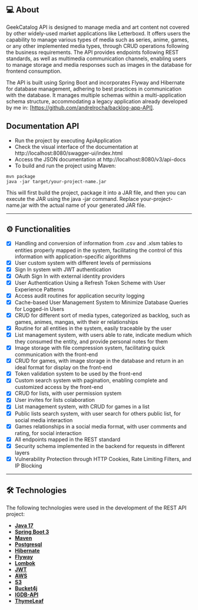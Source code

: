 ## 💻 About

GeekCatalog API is designed to manage media and art content not covered by other widely-used market applications like Letterboxd. It offers users the capability to manage various types of media such as series, anime, games, or any other implemented media types, through CRUD operations following the business requirements. The API provides endpoints following REST standards, as well as multimedia communication channels, enabling users to manage storage and media responses such as images in the database for frontend consumption.

The API is built using Spring Boot and incorporates Flyway and Hibernate for database management, adhering to best practices in communication with the database. It manages multiple schemas within a multi-application schema structure, accommodating a legacy application already developed by me in: [https://github.com/andrelrocha/backlog-app-API].

## Documentation API

- Run the project by executing ApiApplication
- Check the visual interface of the documentation at http://localhost:8080/swagger-ui/index.html
- Access the JSON documentation at http://localhost:8080/v3/api-docs
- To build and run the project using Maven:
```
mvn package
java -jar target/your-project-name.jar
```
This will first build the project, package it into a JAR file, and then you can execute the JAR using the java -jar command. 
Replace your-project-name.jar with the actual name of your generated JAR file.

---

## ⚙️ Functionalities

- [x] Handling and conversion of information from .csv and .xlsm tables to entities properly mapped in the system, facilitating the control of this information with application-specific algorithms
- [x] User custom system with different levels of permissions
- [x] Sign In system with JWT authentication
- [x] OAuth Sign In with external identity providers
- [x] User Authentication Using a Refresh Token Scheme with User Experience Patterns
- [x] Access audit routines for application security logging
- [x] Cache-based User Management System to Minimize Database Queries for Logged-in Users
- [x] CRUD for different sort of media types, categorized as backlog, such as games, animes, mangas, with their er relationships
- [x] Routine for all entities in the system, easily traceable by the user
- [x] List management system, with users able to rate, indicate medium which they consumed the entity, and provide personal notes for them
- [x] Image storage with file compression system, facilitating quick communication with the front-end
- [x] CRUD for games, with image storage in the database and return in an ideal format for display on the front-end
- [x] Token validation system to be used by the front-end
- [x] Custom search system with pagination, enabling complete and customized access by the front-end
- [x] CRUD for lists, with user permission system
- [x] User invites for lists colaboration
- [x] List management system, with CRUD for games in a list
- [x] Public lists search system, with user search for others public list, for social media interaction
- [x] Games relationships in a social media format, with user comments and rating, for social interaction
- [x] All endpoints mapped in the REST standard
- [x] Security schema implemented in the backend for requests in different layers
- [x] Vulnerability Protection through HTTP Cookies, Rate Limiting Filters, and IP Blocking
---

## 🛠 Technologies

The following technologies were used in the development of the REST API project:

- **[Java 17](https://www.oracle.com/java)**
- **[Spring Boot 3](https://spring.io/projects/spring-boot)**
- **[Maven](https://maven.apache.org)**
- **[Postgresql](https://www.postgresql.org/)**
- **[Hibernate](https://hibernate.org)**
- **[Flyway](https://flywaydb.org)**
- **[Lombok](https://projectlombok.org)**
- **[JWT](https://jwt.io/)**
- **[AWS](https://aws.amazon.com/sdk-for-java/)**
- **[S3](https://aws.amazon.com/pt/pm/serv-s3/)**
- **[Bucket4j](https://bucket4j.com/)**
- **[IGDB-API](https://www.igdb.com/api)**
- **[ThymeLeaf](https://www.thymeleaf.org/)**